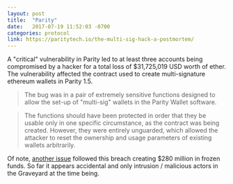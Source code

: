 ```yaml
---
layout: post
title:  "Parity"
date:   2017-07-19 11:52:03 -0700
categories: protocol
link: https://paritytech.io/the-multi-sig-hack-a-postmortem/
---
```

A "critical" vulnerability in Parity led to at least three accounts being compromised by a hacker for a total loss of $31,725,019 USD worth of ether. The vulnerability affected the contract used to create multi-signature ethereum wallets in Parity 1.5.

>  The bug was in a pair of extremely sensitive functions designed to allow the set-up of "multi-sig" wallets in the Parity Wallet software.

> The functions should have been protected in order that they be usable only in one specific circumstance, as the contract was being created. However, they were entirely unguarded, which allowed the attacker to reset the ownership and usage parameters of existing wallets arbitrarily.

Of note, [another issue](https://cointelegraph.com/news/accidentally-killed-it-parity-grapples-with-280-mln-locked-eth) followed this breach creating $280 million in frozen funds. So far it appears accidental and only intrusion / malicious actors in the Graveyard at the time being.
